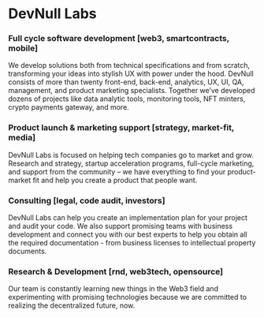 # DevNull Labs

### Full cycle software development [web3, smartcontracts, mobile]
We develop solutions both from technical specifications and from scratch, transforming your ideas into stylish UX with power under the hood. DevNull consists of more than twenty front-end, back-end, analytics, UX, UI, QA, management, and product marketing specialists. Together we’ve developed dozens of projects like data analytic tools, monitoring tools, NFT minters,  crypto payments gateway, and more.


### Product launch & marketing support [strategy, market-fit, media]
DevNull Labs is focused on helping tech companies go to market and grow. Research and strategy, startup acceleration programs, full-cycle marketing, and support from the community – we have everything to find your product-market fit and help you create a product that people want.

### Consulting [legal, code audit, investors]
DevNull Labs can help you create an implementation plan for your project and audit your code. We also support promising teams with business development and connect you with our best experts to help you obtain all the required documentation - from business licenses to intellectual property documents. 

### Research & Development [rnd, web3tech, opensource]
Our team is constantly learning new things in the Web3 field and experimenting with promising technologies because we are committed to realizing the decentralized future, now. 
